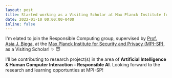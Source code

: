 ```yaml
---
layout: post
title: Started working as a Visiting Scholar at Max Planck Institute for Security and Privacy.
date: 2022-01-10 00:00:00-0400
inline: false
---
```


I'm elated to join the Responsible Computing group, supervised by [Prof. Asia J. Biega](https://asiabiega.github.io/), at the [Max Planck Institute for Security and Privacy (MPI-SP)](https://www.mpi-sp.org/), as a Visiting Scholar! :sparkles: :innocent:

I'll be contributing to research project(s) in the area of **Artificial Intelligence & Human Computer Interaction – Responsible AI**. Looking forward to the research and learning opportunties at MPI-SP!


